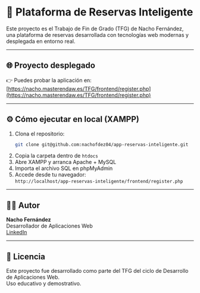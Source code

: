 # 🚗 Plataforma de Reservas Inteligente

Este proyecto es el Trabajo de Fin de Grado (TFG) de Nacho Fernández, una plataforma de reservas desarrollada con tecnologías web modernas y desplegada en entorno real.

---

## 🌐 Proyecto desplegado

👉 Puedes probar la aplicación en:  
[https://nacho.masterendaw.es/TFG/frontend/register.php](https://nacho.masterendaw.es/TFG/frontend/register.php)


---

## ⚙️ Cómo ejecutar en local (XAMPP)

1. Clona el repositorio:
   ```bash
   git clone git@github.com:nachofdez04/app-reservas-inteligente.git
   ```
2. Copia la carpeta dentro de `htdocs`
3. Abre XAMPP y arranca Apache + MySQL
4. Importa el archivo SQL en phpMyAdmin
5. Accede desde tu navegador:  
   `http://localhost/app-reservas-inteligente/frontend/register.php`

---

## 🙋‍♂️ Autor

**Nacho Fernández**  
Desarrollador de Aplicaciones Web  
[LinkedIn](https://www.linkedin.com/in/nacho-fernandez-al%C3%ADas-1812a232b/)

---

## 📝 Licencia

Este proyecto fue desarrollado como parte del TFG del ciclo de Desarrollo de Aplicaciones Web.  
Uso educativo y demostrativo.
